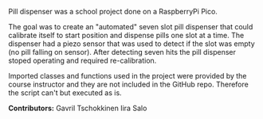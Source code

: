 Pill dispenser was a school project done on a RaspberryPi Pico. 

The goal was to create an "automated" seven slot pill dispenser that could calibrate itself to start position and dispense pills one slot at a time. The dispenser had a piezo sensor that was used to detect if the slot was empty (no pill falling on sensor). After detecting seven hits the pill dispenser stoped operating and required re-calibration.

Imported classes and functions used in the project were provided by the course instructor and they are not included in the GitHub repo. Therefore the script can't but executed as is.

<b>Contributors:</b>
Gavril Tschokkinen
Iira Salo
